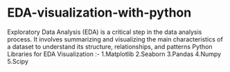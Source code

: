 # EDA-visualization-with-python
Exploratory Data Analysis (EDA) is a critical step in the data analysis process. It involves summarizing and visualizing the main characteristics of a dataset to understand its structure, relationships, and patterns
Python Libraries for EDA Visualization :-
1.Matplotlib
2.Seaborn
3.Pandas
4.Numpy
5.Scipy
